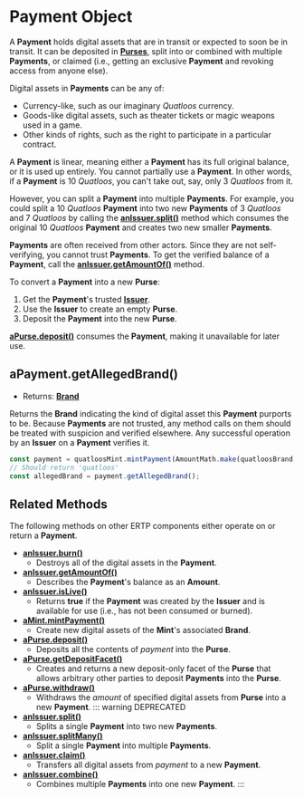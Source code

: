 # Payment Object

A **Payment** holds digital assets that are in transit or
expected to soon be in transit. It can be deposited in **[Purses](./purse)**,
split into or combined with multiple **Payments**, or claimed (i.e., getting
an exclusive **Payment** and revoking access from anyone else).

Digital assets in **Payments** can be any of:

- Currency-like, such as our imaginary _Quatloos_ currency.
- Goods-like digital assets, such as theater tickets or magic weapons used in a game.
- Other kinds of rights, such as the right to participate in a particular contract.

A **Payment** is linear, meaning either a **Payment** has its full
original balance, or it is used up entirely. You cannot partially use a
**Payment**. In other words, if a **Payment** is 10 _Quatloos_, you can't
take out, say, only 3 _Quatloos_ from it.

However, you can split a **Payment** into multiple **Payments**. For example, you could split a
10 _Quatloos_ **Payment** into two new **Payments** of 3 _Quatloos_ and 7 _Quatloos_ by calling the
**[anIssuer.split()](./issuer#anissuer-split-payment-paymentamounta)** method which consumes the
original 10 _Quatloos_ **Payment** and creates two new smaller **Payments**.

**Payments** are often received from other actors. Since they are not self-verifying,
you cannot trust **Payments**. To get the verified balance of a **Payment**, call the **[anIssuer.getAmountOf()](./issuer#anissuer-getamountof-payment)** method.

To convert a **Payment** into a new **Purse**:

1. Get the **Payment**'s trusted **[Issuer](./issuer)**.
2. Use the **Issuer** to create an empty **Purse**.
3. Deposit the **Payment** into the new **Purse**.

**[aPurse.deposit()](./purse#apurse-deposit-payment-optamount)** consumes the **Payment**,
making it unavailable for later use.

## aPayment.getAllegedBrand()

- Returns: **[Brand](./brand)**

Returns the **Brand** indicating the kind of digital asset this **Payment** purports to be.
Because **Payments** are not trusted, any method calls on them
should be treated with suspicion and verified elsewhere.
Any successful operation by an **Issuer** on a **Payment** verifies it.

```js
const payment = quatloosMint.mintPayment(AmountMath.make(quatloosBrand, 10n));
// Should return 'quatloos'
const allegedBrand = payment.getAllegedBrand();
```

## Related Methods

The following methods on other ERTP components either operate
on or return a **Payment**.

- [**anIssuer.burn()**](./issuer#anissuer-burn-payment-optamount)
  - Destroys all of the digital assets in the **Payment**.
- [**anIssuer.getAmountOf()**](./issuer#anissuer-getamountof-payment)
  - Describes the **Payment**'s balance as an **Amount**.
- [**anIssuer.isLive()**](./issuer#anissuer-islive-payment)
  - Returns **true** if the **Payment** was created by the **Issuer** and is available for use (i.e., has not been consumed or burned).
- [**aMint.mintPayment()**](./mint#amint-mintpayment-newamount)
  - Create new digital assets of the **Mint**'s associated **Brand**.
- [**aPurse.deposit()**](./purse#apurse-deposit-payment-optamount)
  - Deposits all the contents of _payment_ into the **Purse**.
- [**aPurse.getDepositFacet()**](./purse#apurse-getdepositfacet)
  - Creates and returns a new deposit-only facet of the **Purse** that allows arbitrary other parties to deposit **Payments** into the **Purse**.
- [**aPurse.withdraw()**](./purse#apurse-withdraw-amount)
  - Withdraws the _amount_ of specified digital assets from **Purse** into a new **Payment**.
    ::: warning DEPRECATED
- [**anIssuer.split()**](./issuer#anissuer-split-payment-paymentamounta)
  - Splits a single **Payment** into two new **Payments**.
- [**anIssuer.splitMany()**](./issuer#anissuer-splitmany-payment-amountarray)
  - Split a single **Payment** into multiple **Payments**.
- [**anIssuer.claim()**](./issuer#anissuer-claim-payment-optamount)
  - Transfers all digital assets from _payment_ to a new **Payment**.
- [**anIssuer.combine()**](./issuer#anissuer-combine-paymentsarray-opttotalamount)
  - Combines multiple **Payments** into one new **Payment**.
    :::
